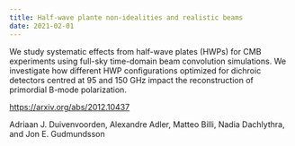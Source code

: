 ```yaml
---
title: Half-wave plante non-idealities and realistic beams
date: 2021-02-01
---
```


We study systematic effects from half-wave plates (HWPs) for CMB experiments using full-sky time-domain beam convolution simulations. We investigate how different HWP configurations optimized for dichroic detectors centred at 95 and 150 GHz impact the reconstruction of primordial B-mode polarization.

https://arxiv.org/abs/2012.10437

Adriaan J. Duivenvoorden, Alexandre Adler, Matteo Billi, Nadia Dachlythra, and Jon E. Gudmundsson

<!--more-->
